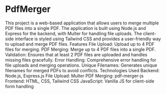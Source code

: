 # PdfMerger
This project is a web-based application that allows users to merge multiple PDF files into a single PDF. The application is built using Node.js and Express for the backend, with Multer for handling file uploads. The client-side interface is styled using Tailwind CSS and provides a user-friendly way to upload and merge PDF files. 
Features
File Upload: Upload up to 4 PDF files for merging.
PDF Merging: Merge up to 4 PDF files into a single PDF.
Validation: Ensures that at least 2 PDF files are uploaded and handles missing files gracefully.
Error Handling: Comprehensive error handling for file uploads and merging operations.
Unique Filenames: Generates unique filenames for merged PDFs to avoid conflicts.
Technologies Used
Backend: Node.js, Express.js
File Upload: Multer
PDF Merging: pdf-merger-js
Frontend: HTML, CSS, Tailwind CSS
JavaScript: Vanilla JS for client-side form handling
